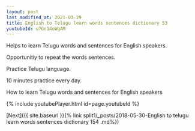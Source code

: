 ```yaml
---
layout: post
last_modified_at: 2021-03-29
title: English to Telugu learn words sentences dictionary 53 
youtubeId: u7Gn14oWgAM
---
```

 
 
Helps to learn Telugu words and sentences for English speakers.

Opportunitiy to repeat the words sentences. 

Practice Telugu language. 
 
10 minutes practice every day. 
 
How to learn Telugu words and sentences for English speakers 
 
{% include youtubePlayer.html id=page.youtubeId %}
 
 
[Next]({{ site.baseurl }}{% link  split1/_posts/2018-05-30-English to telugu learn words sentences dictionary 154 .md%})
 
